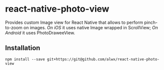 # react-native-photo-view

Provides custom Image view for React Native that allows to perform
pinch-to-zoom on images.
*On iOS* it uses native Image wrapped in ScrollView;
*On Android* it uses PhotoDraweeView.

## Installation

```
npm install --save git+https://git@github.com/alwx/react-native-photo-view
```
